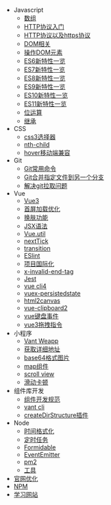 * Javascript
  * [数组](/note/js/array)
  * [HTTP协议入门](/note/js/http)
  * [HTTP协议以及https协议](/note/js/https)
  * [DOM相关](/note/js/dom)
  * [操作DOM元素](/note/js/operationDom)
  * [ES6新特性一览](/note/js/es6)
  * [ES7新特性一览](/note/js/es7)
  * [ES8新特性一览](/note/js/es8)
  * [ES9新特性一览](/note/js/es9)
  * [ES10新特性一览](/note/js/es10)
  * [ES11新特性一览](/note/js/es11)
  * [位运算](/note/js/bitwiseOperation)
  * [继承](/note/js/inherit)
* CSS
  * [css3选择器](/note/css/css3Selector)
  * [nth-child](/note/css/nthChild)
  * [hover移动端兼容](/note/css/hoverMobile)
* Git
  * [Git常用命令](/note/git/git)
  * [Git合并指定文件到另一个分支](/note/git/gitMerge)
  * [解决git拉取问题](/note/git/gitPullProblem)
* Vue
  * [Vue3](/note/vue/vue3)
  * [首屏加载优化](/note/vue/loadOptimization)
  * [换肤功能](/note/vue/skinPeeler)
  * [JSX语法](/note/vue/JSX)
  * [Vue.util](/note/vue/util)
  * [nextTick](/note/vue/nextTick)
  * [transition](/note/vue/transition)
  * [ESlint](/note/vue/ESlint)
  * [项目国际化](/note/vue/projectInternation)
  * [x-invalid-end-tag](/note/vue/xInvalidEndTag)
  * [Jest](/note/vue/jest)
  * [vue cli4](/note/vue/vueCli4)
  * [vuex-persistedstate](/note/vue/vuexPersistedState)
  * [html2canvas](note/vue/html2canvas)
  * [vue-clipboard2](note/vue/vueClipboard2)
  * [vue键盘事件](note/vue/vueKeyboardEvent)
  * [vue3拖拽指令](note/vue/vue3Drag)
* 小程序
  * [Vant Weapp](/note/miniProgram/vantWeapp)
  * [获取详细地址](/note/miniProgram/getAddress)
  * [base64格式图片](/note/miniProgram/base64Image)
  * [map组件](/note/miniProgram/map)
  * [scroll view](/note/miniProgram/scrollView)
  * [滑动卡顿](/note/miniProgram/scrollViewFlicker)
* 组件库开发
  * [组件开发规范](/note/component/componentDevelopment)
  * [vant cli](/note/component/vantCli)
  * [createDirStructure插件](/note/component/createDirStructure)
* Node
   * [时间格式化](/note/node/sillyDatetime)
   * [定时任务](/note/node/nodeSchedule)
   * [Formidable](/note/node/Formidable)
   * [EventEmitter](/note/node/EventEmitter)
   * [pm2](/note/node/pm2)
   * [工具](/note/node/tool)
* [官网优化](/note/website/websiteOptimization)
* [NPM](/note/npm)
* [学习网站](/note/website)
